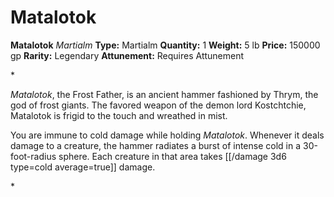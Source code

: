 # Matalotok

**Matalotok**
_Martialm_
**Type:** Martialm
**Quantity:** 1
**Weight:** 5 lb
**Price:** 150000 gp
**Rarity:** Legendary
**Attunement:** Requires Attunement

*<p>*Matalotok*, the Frost Father, is an ancient hammer fashioned by Thrym, the god of frost giants. The favored weapon of the demon lord Kostchtchie, Matalotok is frigid to the touch and wreathed in mist.

You are immune to cold damage while holding *Matalotok*. Whenever it deals damage to a creature, the hammer radiates a burst of intense cold in a 30-foot-radius sphere. Each creature in that area takes  [[/damage 3d6 type=cold average=true]] damage.</p>*